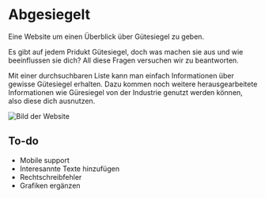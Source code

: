 # Abgesiegelt
Eine Website um einen Überblick über Gütesiegel zu geben.

Es gibt auf jedem Pridukt Gütesiegel, doch was machen sie aus und wie beeinflussen sie dich? All diese Fragen versuchen wir zu beantworten.

Mit einer durchsuchbaren Liste kann man einfach Informationen über gewisse Gütesiegel erhalten. Dazu kommen noch weitere herausgearbeitete Informationen wie Güresiegel von der Industrie genutzt werden können, also diese dich ausnutzen.

![Bild der Website](https://herrfreude.github.io/Abgesiegelt/Bilder/Vorschaubild.png)

## To-do
* Mobile support
* Interesannte Texte hinzufügen
* Rechtschreibfehler
* Grafiken ergänzen
